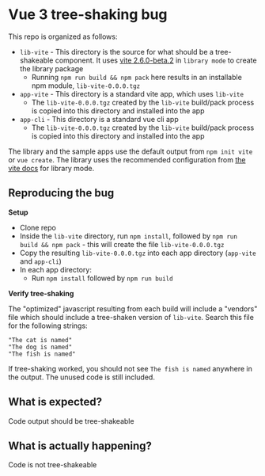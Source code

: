 # Vue 3 tree-shaking bug

This repo is organized as follows:
* `lib-vite` - This directory is the source for what should be a tree-shakeable component. It uses [vite 2.6.0-beta.2](https://github.com/vitejs/vite/tree/v2.6.0-beta.2) in `library mode` to create the library package
  * Running `npm run build && npm pack` here results in an installable npm module, `lib-vite-0.0.0.tgz`
* `app-vite` - This directory is a standard vite app, which uses `lib-vite`
  * The `lib-vite-0.0.0.tgz` created by the `lib-vite` build/pack process is copied into this directory and installed into the app
* `app-cli` - This directory is a standard vue cli app
  * The `lib-vite-0.0.0.tgz` created by the `lib-vite` build/pack process is copied into this directory and installed into the app

The library and the sample apps use the default output from `npm init vite` or `vue create`. The library uses the recommended configuration from [the vite docs](https://vitejs.dev/guide/build.html#library-mode) for library mode.

## Reproducing the bug
__Setup__

* Clone repo
* Inside the `lib-vite` directory, run `npm install`, followed by `npm run build && npm pack` - this will create the file `lib-vite-0.0.0.tgz`
* Copy the resulting `lib-vite-0.0.0.tgz` into each app directory (`app-vite` and `app-cli`)
* In each app directory:
  * Run `npm install` followed by `npm run build`


__Verify tree-shaking__

The "optimized" javascript resulting from each build will include a "vendors" file which should include a tree-shaken version of `lib-vite`. Search this file for the following strings:

    "The cat is named"
    "The dog is named"
    "The fish is named"

If tree-shaking worked, you should not see `The fish is named` anywhere in the output. The unused code is still included.


## What is expected?

Code output should be tree-shakeable


## What is actually happening?

Code is not tree-shakeable